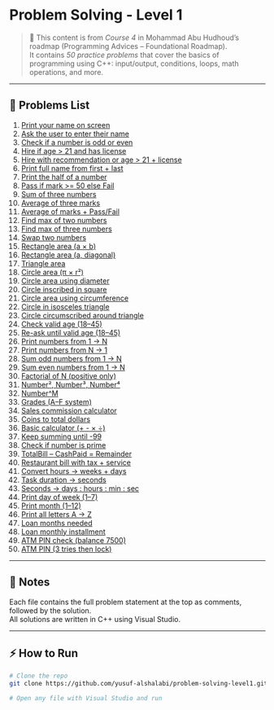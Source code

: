 # Problem Solving - Level 1

> 📌 This content is from *Course 4* in Mohammad Abu Hudhoud’s roadmap (Programming Advices – Foundational Roadmap).  
> It contains *50 practice problems* that cover the basics of programming using C++: input/output, conditions, loops, math operations, and more.

---

## 📂 Problems List

1. [Print your name on screen](Problem%2301/Problem%2301.cpp)  
2. [Ask the user to enter their name](Problem%2302/Problem%2302.cpp)  
3. [Check if a number is odd or even](Problem%2303/Problem%2303.cpp)  
4. [Hire if age > 21 and has license](Problem%2304/Problem%2304.cpp)  
5. [Hire with recommendation or age > 21 + license](Problem%2305/Problem%2305.cpp)  
6. [Print full name from first + last](Problem%2306/Problem%2306.cpp)  
7. [Print the half of a number](Problem%2307/Problem%2307.cpp)  
8. [Pass if mark >= 50 else Fail](Problem%2308/Problem%2308.cpp)  
9. [Sum of three numbers](Problem%2309/Problem%2309.cpp)  
10. [Average of three marks](Problem%2310/Problem%2310.cpp)  
11. [Average of marks + Pass/Fail](Problem%2311/Problem%2311.cpp)  
12. [Find max of two numbers](Problem%2312/Problem%2312.cpp)  
13. [Find max of three numbers](Problem%2313/Problem%2313.cpp)  
14. [Swap two numbers](Problem%2314/Problem%2314.cpp)  
15. [Rectangle area (a × b)](Problem%2315/Problem%2315.cpp)  
16. [Rectangle area (a, diagonal)](Problem%2316/Problem%2316.cpp)  
17. [Triangle area](Problem%2317/Problem%2317.cpp)  
18. [Circle area (π × r²)](Problem%2318/Problem%2318.cpp)  
19. [Circle area using diameter](Problem%2319/Problem%2319.cpp)  
20. [Circle inscribed in square](Problem%2320/Problem%2320.cpp)  
21. [Circle area using circumference](Problem%2321/Problem%2321.cpp)  
22. [Circle in isosceles triangle](Problem%2322/Problem%2322.cpp)  
23. [Circle circumscribed around triangle](Problem%2323/Problem%2323.cpp)  
24. [Check valid age (18–45)](Problem%2324/Problem%2324.cpp)  
25. [Re-ask until valid age (18–45)](Problem%2325/Problem%2325.cpp)  
26. [Print numbers from 1 → N](Problem%2326/Problem%2326.cpp)  
27. [Print numbers from N → 1](Problem%2327/Problem%2327.cpp)  
28. [Sum odd numbers from 1 → N](Problem%2328/Problem%2328.cpp)  
29. [Sum even numbers from 1 → N](Problem%2329/Problem%2329.cpp)  
30. [Factorial of N (positive only)](Problem%2330/Problem%2330.cpp)  
31. [Number², Number³, Number⁴](Problem%2331/Problem%2331.cpp)  
32. [Number^M](Problem%2332/Problem%2332.cpp)  
33. [Grades (A–F system)](Problem%2333/Problem%2333.cpp)  
34. [Sales commission calculator](Problem%2334/Problem%2334.cpp)  
35. [Coins to total dollars](Problem%2335/Problem%2335.cpp)  
36. [Basic calculator (+ - × ÷)](Problem%2336/Problem%2336.cpp)  
37. [Keep summing until -99](Problem%2337/Problem%2337.cpp)  
38. [Check if number is prime](Problem%2338/Problem%2338.cpp)  
39. [TotalBill – CashPaid = Remainder](Problem%2339/Problem%2339.cpp)  
40. [Restaurant bill with tax + service](Problem%2340/Problem%2340.cpp)  
41. [Convert hours → weeks + days](Problem%2341/Problem%2341.cpp)  
42. [Task duration → seconds](Problem%2342/Problem%2342.cpp)  
43. [Seconds → days : hours : min : sec](Problem%2343/Problem%2343.cpp)  
44. [Print day of week (1–7)](Problem%2344/Problem%2344.cpp)  
45. [Print month (1–12)](Problem%2345/Problem%2345.cpp)  
46. [Print all letters A → Z](Problem%2346/Problem%2346.cpp)  
47. [Loan months needed](Problem%2347/Problem%2347.cpp)  
48. [Loan monthly installment](Problem%2348/Problem%2348.cpp)  
49. [ATM PIN check (balance 7500)](Problem%2349/Problem%2349.cpp)  
50. [ATM PIN (3 tries then lock)](Problem%2350/Problem%2350.cpp)  

---

## 📝 Notes

Each file contains the full problem statement at the top as comments, followed by the solution.  
All solutions are written in C++ using Visual Studio.

---

## ⚡ How to Run

```bash
# Clone the repo
git clone https://github.com/yusuf-alshalabi/problem-solving-level1.git

# Open any file with Visual Studio and run
